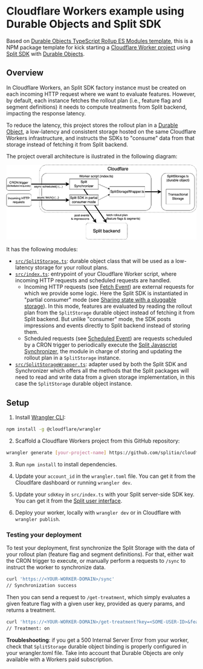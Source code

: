 # Cloudflare Workers example using Durable Objects and Split SDK

Based on [Durable Objects TypeScript Rollup ES Modules template](https://github.com/cloudflare/durable-objects-typescript-rollup-esm), this is a NPM package template for kick starting a [Cloudflare Worker project](https://developers.cloudflare.com/workers/) using [Split SDK](https://help.split.io/hc/en-us/articles/360058730852-Browser-SDK) with [Durable Objects](https://developers.cloudflare.com/workers/learning/using-durable-objects).

## Overview

In Cloudflare Workers, an Split SDK factory instance must be created on each incoming HTTP request where we want to evaluate features. However, by default, each instance fetches the rollout plan (i.e., feature flag and segment definitions) it needs to compute treatments from Split backend, impacting the response latency.

To reduce the latency, this project stores the rollout plan in a [Durable Object](https://developers.cloudflare.com/workers/learning/using-durable-objects), a low-latency and consistent storage hosted on the same Cloudflare Workers infrastructure, and instructs the SDKs to "consume" data from that storage instead of fetching it from Split backend.

The project overall architecture is ilustrated in the following diagram:

<p align="center">
  <img alt="Overview" src="./diagram.png" width="720">
</p>

It has the following modules:

- [`src/SplitStorage.ts`](./src/SplitStorage.ts): durable object class that will be used as a low-latency storage for your rollout plans.
- [`src/index.ts`](./src/index.ts): entrypoint of your Cloudflare Worker script, where incoming HTTP requests and scheduled requests are handled.
  - Incoming HTTP requests (see [Fetch Event](https://developers.cloudflare.com/workers/runtime-apis/fetch-event)) are external requests for which we provide some logic. Here the Split SDK is instantiated in "partial consumer" mode (see [Sharing state with a pluggable storage](https://help.split.io/hc/en-us/articles/360058730852-Browser-SDK#sharing-state-with-a-pluggable-storage)). In this mode, features are evaluated by reading the rollout plan from the `SplitStorage` durable object instead of fetching it from Split backend. But unlike "consumer" mode, the SDK posts impressions and events directly to Split backend instead of storing them.
  - Scheduled requests (see [Scheduled Event](https://developers.cloudflare.com/workers/runtime-apis/scheduled-event)) are requests scheduled by a CRON trigger to periodically execute the [Split Javascript Synchronizer](https://help.split.io/hc/en-us/articles/4421513571469-Split-JavaScript-synchronizer-tools), the module in charge of storing and updating the rollout plan in a `SplitStorage` instance.
- [`src/SplitStorageWrapper.ts`](./src/SplitStorageWrapper.ts): adapter used by both the Split SDK and Synchronizer which offers all the methods that the Split packages will need to read and write data from a given storage implementation, in this case the `SplitStorage` durable object instance.

## Setup

1. Install [Wrangler CLI](https://developers.cloudflare.com/workers/cli-wrangler):

```bash
npm install -g @cloudflare/wrangler
```

2. Scaffold a Cloudflare Workers project from this GitHub repository:

```bash
wrangler generate [your-project-name] https://github.com/splitio/cloudflare-workers-template
```

3. Run `npm install` to install dependencies.

4. Update your `account_id` in the `wrangler.toml` file. You can get it from the Cloudlfare dashboard or running `wrangler dev`.

5. Update your `sdkKey` in `src/index.ts` with your Split server-side SDK key. You can get it from the [Split user interface](https://help.split.io/hc/en-us/articles/360019916211-API-keys).

6. Deploy your worker, locally with `wrangler dev` or in Cloudflare with `wrangler publish`.

### Testing your deployment

To test your deployment, first synchronize the Split Storage with the data of your rollout plan (feature flag and segment definitions). For that, either wait the CRON trigger to execute, or manually perform a requests to `/sync` to instruct the worker to synchronize data.

```bash
curl 'https://<YOUR-WORKER-DOMAIN>/sync'
// Synchronization success
```

Then you can send a request to `/get-treatment`, which simply evaluates a given feature flag with a given user key, provided as query params, and returns a treatment.

```bash
curl 'https://<YOUR-WORKER-DOMAIN>/get-treatment?key=<SOME-USER-ID>&feature-flag=<SOME-FEATURE-FLAG-NAME>'
// Treatment: on
```

**Troubleshooting**: if you get a 500 Internal Server Error from your worker, check that `SplitStorage` durable object binding is properly configured in your wrangler.toml file. Take into account that Durable Objects are only available with a Workers paid subscription.
